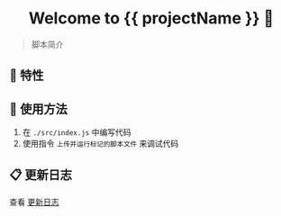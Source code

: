 <h1 align="center">Welcome to {{ projectName }} 👋</h1>

> 脚本简介

## 🎉 特性

## 🚀 使用方法

1. 在 `./src/index.js` 中编写代码
2. 使用指令 `上传并运行标记的脚本文件` 来调试代码

## 📋 更新日志

查看 [更新日志]

<!-- Links -->

[更新日志]: ./CHANGELOG.md
